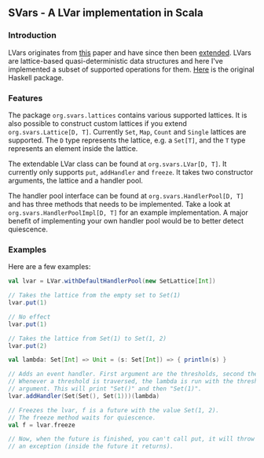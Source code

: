 ## SVars - A LVar implementation in Scala

### Introduction
LVars originates from [this](https://www.cs.indiana.edu/~lkuper/papers/lvars-fhpc13.pdf) paper and have since then been [extended](https://www.cs.indiana.edu/~lkuper/papers/lvish-popl14.pdf). LVars are lattice-based quasi-deterministic data structures and here I've implemented a subset of supported operations for them. [Here](https://hackage.haskell.org/package/lvish) is the original Haskell package.

### Features
The package `org.svars.lattices` contains various supported lattices. It is also possible to construct custom lattices if you extend `org.svars.Lattice[D, T]`. Currently `Set`, `Map`, `Count` and `Single` lattices are supported. The `D` type represents the lattice, e.g. a `Set[T]`, and the `T` type represents an element inside the lattice.

The extendable LVar class can be found at `org.svars.LVar[D, T]`. It currently only supports `put`, `addHandler` and `freeze`. It takes two constructor arguments, the lattice and a handler pool.

The handler pool interface can be found at `org.svars.HandlerPool[D, T]` and has three methods that needs to be implemented. Take a look at `org.svars.HandlerPoolImpl[D, T]` for an example implementation. A major benefit of implementing your own handler pool would be to better detect quiescence.

### Examples
Here are a few examples:

```scala
val lvar = LVar.withDefaultHandlerPool(new SetLattice[Int])

// Takes the lattice from the empty set to Set(1)
lvar.put(1)

// No effect
lvar.put(1)

// Takes the lattice from Set(1) to Set(1, 2)
lvar.put(2)

val lambda: Set[Int] => Unit = (s: Set[Int]) => { println(s) }

// Adds an event handler. First argument are the thresholds, second the lambda.
// Whenever a threshold is traversed, the lambda is run with the threshold as
// argument. This will print "Set()" and then "Set(1)".
lvar.addHandler(Set(Set(), Set(1)))(lambda)

// Freezes the lvar, f is a future with the value Set(1, 2).
// The freeze method waits for quiescence.
val f = lvar.freeze

// Now, when the future is finished, you can't call put, it will throw
// an exception (inside the future it returns).
```
